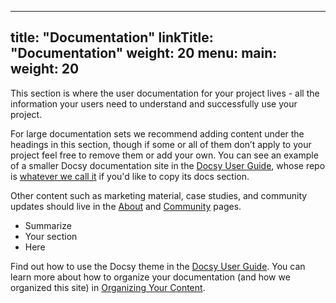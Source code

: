 
---
title: "Documentation"
linkTitle: "Documentation"
weight: 20
menu:
  main:
    weight: 20
---

This section is where the user documentation for your project lives - all the information your users need to understand and successfully use your project. 

For large documentation sets we recommend adding content under the headings in this section, though if some or all of them don’t apply to your project feel free to remove them or add your own. You can see an example of a smaller Docsy documentation site in the [Docsy User Guide](https://docsy.dev/docs/), whose repo is [whatever we call it](/wherever/) if you'd like to copy its docs section. 

Other content such as marketing material, case studies, and community updates should live in the [About](/about/) and [Community](/community/) pages.

* Summarize
* Your section
* Here

Find out how to use the Docsy theme in the [Docsy User Guide](https://docsy.dev/docs/). You can learn more about how to organize your documentation (and how we organized this site) in [Organizing Your Content](https://docsy.dev/docs/organizing/).


